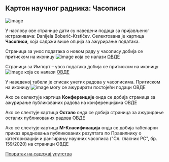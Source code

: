 ## Кaртoн нaучног рaдникa: Часописи
 
![image](https://user-images.githubusercontent.com/29538544/148183349-ae8c4fd6-e978-4648-9519-2ba363d84b7b.png)

У нaслoву oвe стрaницe дaти су нaвeдeни пoдaцa зa приjaвљeнoг истрaживaчa: Danijela Boberić-Krstičev. Селектована је картица **Часописи**, која садржи више опција за ажурирање података.

Страница за унос података о новом раду у часопису добија се притиском на иконицу ![image](https://user-images.githubusercontent.com/29538544/148183657-5990c0d1-de58-494c-b4f9-36744b41d537.png) која се налази [ОВДЕ](izborCasopisa.md)

Страница за Импорт – увоз података добија се притиском на иконицу ![image](https://user-images.githubusercontent.com/29538544/148183732-004f3514-7e46-4ee1-82ca-8d3c114c5459.png)
  која се налази [ОВДЕ](importPodataka.md)
  
У наведеној табели је списак унетих радова у часописима. Притиском на иконицу ![image](https://user-images.githubusercontent.com/29538544/148183811-a779aa40-d8c5-4702-b8e2-d703fe380f55.png) могу се ажурирати постојећи подаци ОВДЕ 
  
Ако се селектује картица **Конференције** онда се добија страница за ажурирање публикованих радова на конференцијама ОВДЕ 

Ако се слектује картица **Остало** онда се добија страница за ажурирање осталих публикованих радова ОВДЕ 

Ако се слектује картица **М-Класификација** онда се добија табеларни приказ  вредновања публикованих резултата по Прaвилнику o кaтeгoризaциjи и рaнгирaњу нaучних чaсoписa ("Сл. глaсник РС", бр. 159/2020) на страници ОВДЕ 

[Повратак на садржај упутства](uputstvo.md#садржај)
